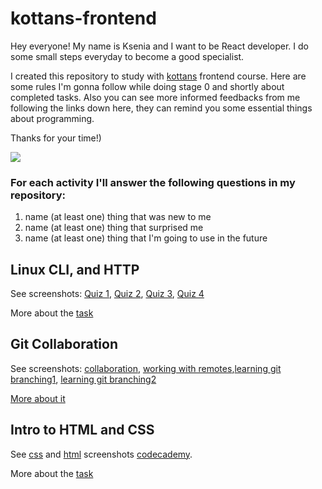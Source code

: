 # kottans-frontend

Hey everyone! My name is Ksenia and I want to be React developer. I do some small steps everyday to become a good specialist.

I created this repository to study with [kottans](https://github.com/kottans/frontend/blob/2022_UA/contents.md) frontend course. Here are some rules I'm gonna follow while doing stage 0 and shortly about completed tasks. Also you can see more informed feedbacks from me following the links down here, they can remind you some essential things about programming.

Thanks for your time!)

![](https://c.tenor.com/HrPoPmKEMCoAAAAd/cat-typing.gif)

### For each activity I'll answer the following questions in my repository:

1. name (at least one) thing that was new to me
2. name (at least one) thing that surprised me
3. name (at least one) thing that I'm going to use in the future

## Linux CLI, and HTTP

See screenshots: [Quiz 1](./task_linux_cli/screenshots/quiz1.png), [Quiz 2](./task_linux_cli/screenshots/quiz2.png), [Quiz 3](./task_linux_cli/screenshots/quiz3.png), [Quiz 4](./task_linux_cli/screenshots/quiz4.png)

More about the [task](./task_linux_cli/Linux-http.md)

## Git Collaboration

See screenshots: [collaboration](./task_git_collaboration/screenshots/collaboration.png), [working with remotes](./task_git_collaboration/screenshots/working-with-remotes.png),[learning git branching1](./task_git_collaboration/screenshots/learn-git-branching1.png), [learning git branching2](./task_git_collaboration/screenshots/learn-git-branching2.png)

[More about it](./task_git_collaboration/GitCollaboration.md)

## Intro to HTML and CSS

See [css](./task_html_css_intro/screenshots/css1.png) and [html](./task_html_css_intro/screenshots/html1.png) screenshots [codecademy](./task_html_css_intro/screenshots/codecademy.png).

More about the [task](./task_html_css_intro/intro%20to%20HTML%26CSS.md)
